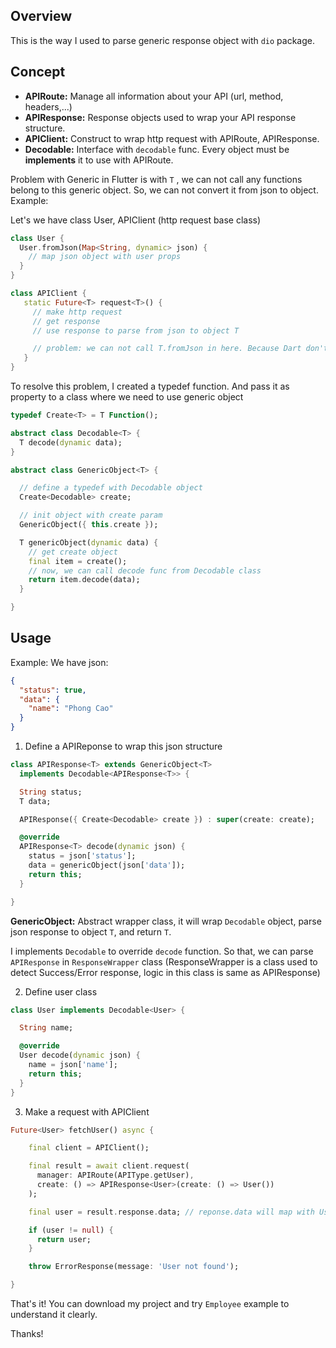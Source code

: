 ## Overview

This is the way I used to parse generic response object with `dio` package.

## Concept

- **APIRoute:** Manage all information about your API (url, method, headers,...)
- **APIResponse:** Response objects used to wrap your API response structure.
- **APIClient:** Construct to wrap http request with APIRoute, APIResponse.
- **Decodable:** Interface with `decodable` func. Every object must be **implements** it to use with APIRoute.

Problem with Generic in Flutter is with `T` , we can not call any functions belong to this generic object. So, we can not convert it from json to object. Example:

Let's we have class User, APIClient (http request base class)

```dart
class User {
  User.fromJson(Map<String, dynamic> json) {
    // map json object with user props
  }
}

class APIClient {
   static Future<T> request<T>() {
     // make http request
     // get response
     // use response to parse from json to object T

     // problem: we can not call T.fromJson in here. Because Dart don't know what exactly is T object.
   }
}
```

To resolve this problem, I created a typedef function. And pass it as property to a class where we need to use generic object

```dart
typedef Create<T> = T Function();
```

```dart
abstract class Decodable<T> {
  T decode(dynamic data);
}

abstract class GenericObject<T> {

  // define a typedef with Decodable object
  Create<Decodable> create;

  // init object with create param
  GenericObject({ this.create });

  T genericObject(dynamic data) {
    // get create object
    final item = create();
    // now, we can call decode func from Decodable class
    return item.decode(data);
  }

}
```

## Usage

Example: We have json:

```json
{
  "status": true,
  "data": {
    "name": "Phong Cao"
  }
}
```

1. Define a APIReponse to wrap this json structure

```dart
class APIResponse<T> extends GenericObject<T>
  implements Decodable<APIResponse<T>> {

  String status;
  T data;

  APIResponse({ Create<Decodable> create }) : super(create: create);

  @override
  APIResponse<T> decode(dynamic json) {
    status = json['status'];
    data = genericObject(json['data']);
    return this;
  }

}
```

**GenericObject:** Abstract wrapper class, it will wrap `Decodable` object, parse json response to object `T`, and return `T`.

I implements `Decodable` to override `decode` function. So that, we can parse `APIResponse` in `ResponseWrapper` class (ResponseWrapper is a class used to detect Success/Error response, logic in this class is same as APIResponse)

2. Define user class

```dart
class User implements Decodable<User> {

  String name;

  @override
  User decode(dynamic json) {
    name = json['name'];
    return this;
  }
}
```

3. Make a request with APIClient

```dart
Future<User> fetchUser() async {

    final client = APIClient();

    final result = await client.request(
      manager: APIRoute(APIType.getUser),
      create: () => APIResponse<User>(create: () => User())
    );

    final user = result.response.data; // reponse.data will map with User

    if (user != null) {
      return user;
    }

    throw ErrorResponse(message: 'User not found');

}
```

That's it! You can download my project and try `Employee` example to understand it clearly.

Thanks!
